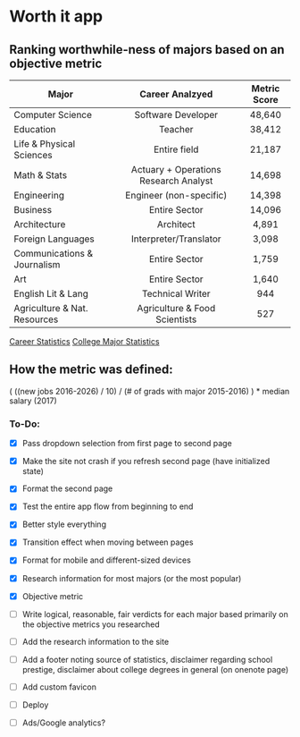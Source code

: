 # Worth it app

## Ranking worthwhile-ness of majors based on an objective metric 

| Major                        | Career Analzyed                       | Metric Score  |
| -------------                |:-------------:                        | :-------------:|
| Computer Science             | Software Developer                    | 48,640 |
| Education                    | Teacher                               | 38,412 |
| Life & Physical Sciences     | Entire field                          | 21,187 |
| Math & Stats                 | Actuary + Operations Research Analyst | 14,698 |
| Engineering                  | Engineer (non-specific)               | 14,398 |
| Business                     | Entire Sector                         | 14,096 |
| Architecture                 | Architect                             | 4,891 |
| Foreign Languages            | Interpreter/Translator                | 3,098 |
| Communications & Journalism  | Entire Sector                         | 1,759 |
| Art                          | Entire Sector                         | 1,640 |
| English Lit & Lang           | Technical Writer                      | 944 |
| Agriculture & Nat. Resources | Agriculture & Food Scientists         | 527 |

[Career Statistics](https://www.bls.gov/ooh/home.htm)
[College Major Statistics](https://nces.ed.gov/programs/digest/d17/tables/dt17_322.10.asp)

## How the metric was defined: 

( ((new jobs 2016-2026) / 10) / (# of grads with major 2015-2016) ) * median salary (2017)

### To-Do: 
- [x] Pass dropdown selection from first page to second page
- [x] Make the site not crash if you refresh second page (have initialized state)
- [x] Format the second page
- [x] Test the entire app flow from beginning to end
- [x] Better style everything
- [x] Transition effect when moving between pages
- [x] Format for mobile and different-sized devices
- [x] Research information for most majors (or the most popular)
- [x] Objective metric
- [ ] Write logical, reasonable, fair verdicts for each major based primarily on the objective metrics you researched
- [ ] Add the research information to the site
- [ ] Add a footer noting source of statistics, disclaimer regarding school prestige, disclaimer about college degrees in general (on onenote page)
- [ ] Add custom favicon
- [ ] Deploy
- [ ] Ads/Google analytics?


